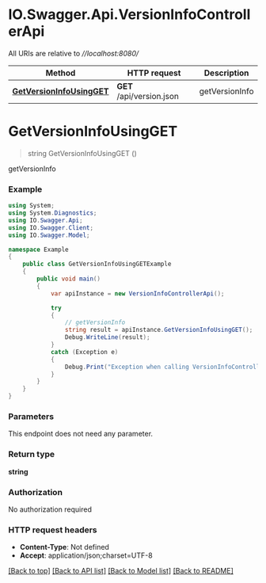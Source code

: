 # IO.Swagger.Api.VersionInfoControllerApi

All URIs are relative to *//localhost:8080/*

Method | HTTP request | Description
------------- | ------------- | -------------
[**GetVersionInfoUsingGET**](VersionInfoControllerApi.md#getversioninfousingget) | **GET** /api/version.json | getVersionInfo

<a name="getversioninfousingget"></a>
# **GetVersionInfoUsingGET**
> string GetVersionInfoUsingGET ()

getVersionInfo

### Example
```csharp
using System;
using System.Diagnostics;
using IO.Swagger.Api;
using IO.Swagger.Client;
using IO.Swagger.Model;

namespace Example
{
    public class GetVersionInfoUsingGETExample
    {
        public void main()
        {
            var apiInstance = new VersionInfoControllerApi();

            try
            {
                // getVersionInfo
                string result = apiInstance.GetVersionInfoUsingGET();
                Debug.WriteLine(result);
            }
            catch (Exception e)
            {
                Debug.Print("Exception when calling VersionInfoControllerApi.GetVersionInfoUsingGET: " + e.Message );
            }
        }
    }
}
```

### Parameters
This endpoint does not need any parameter.

### Return type

**string**

### Authorization

No authorization required

### HTTP request headers

 - **Content-Type**: Not defined
 - **Accept**: application/json;charset=UTF-8

[[Back to top]](#) [[Back to API list]](../README.md#documentation-for-api-endpoints) [[Back to Model list]](../README.md#documentation-for-models) [[Back to README]](../README.md)
